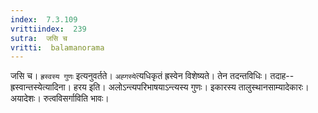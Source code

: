 ```yaml
---
index:  7.3.109
vrittiindex:  239
sutra:  जसि च
vritti:  balamanorama 
---
```


जसि च। `ह्रस्वस्य गुणः` इत्यनुवर्तते। `अह्गस्ये`त्यधिकृतं ह्रस्वेन विशेष्यते। तेन तदन्तविधिः। तदाह--ह्रस्वान्तस्येत्यादिना। हरय इति। अलोऽन्त्यपरिभाषयाऽन्त्यस्य गुणः। इकारस्य तालुस्थानसाम्यादेकारः। अयादेशः। रुत्वविसर्गाविति भावः। 

